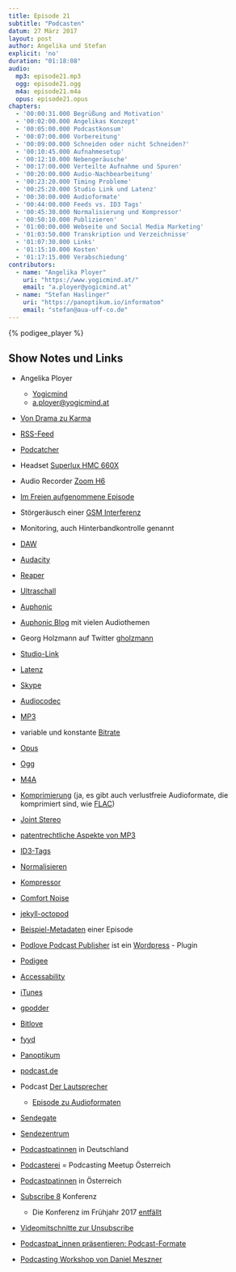 ```yaml
---
title: Episode 21
subtitle: "Podcasten"
datum: 27 März 2017
layout: post
author: Angelika und Stefan
explicit: 'no'
duration: "01:18:08"
audio:
  mp3: episode21.mp3
  ogg: episode21.ogg
  m4a: episode21.m4a
  opus: episode21.opus
chapters:
  - '00:00:31.000 Begrüßung and Motivation'
  - '00:02:00.000 Angelikas Konzept'
  - '00:05:00.000 Podcastkonsum'
  - '00:07:00.000 Vorbereitung'
  - '00:09:00.000 Schneiden oder nicht Schneiden?'
  - '00:10:45.000 Aufnahmesetup'
  - '00:12:10.000 Nebengeräusche'
  - '00:17:00.000 Verteilte Aufnahme und Spuren'
  - '00:20:00.000 Audio-Nachbearbeitung'
  - '00:23:20.000 Timing Probleme'
  - '00:25:20.000 Studio Link und Latenz'
  - '00:30:00.000 Audioformate'
  - '00:44:00.000 Feeds vs. ID3 Tags'
  - '00:45:30.000 Normalisierung und Kompressor'
  - '00:50:10.000 Publizieren'
  - '01:00:00.000 Webseite und Social Media Marketing'
  - '01:03:50.000 Transkription und Verzeichnisse'
  - '01:07:30.000 Links'
  - '01:15:10.000 Kosten'
  - '01:17:15.000 Verabschiedung'
contributors:
  - name: "Angelika Ployer"
    uri: "https://www.yogicmind.at/"
    email: "a.ployer@yogicmind.at"
  - name: "Stefan Haslinger"
    uri: "https://panoptikum.io/informatom"
    email: "stefan@aua-uff-co.de"
---
```


{% podigee_player %}

## Show Notes und Links

* Angelika Ployer
  * [Yogicmind](https://www.yogicmind.at/)
  * <a.ployer@yogicmind.at>
* [Von Drama zu Karma](https://www.yogicmind.at/termine/workshop-reihe-von-drama-zu-karma/)

* [RSS-Feed](https://de.wikipedia.org/wiki/RSS_(Web-Feed))
* [Podcatcher](https://en.wikipedia.org/wiki/List_of_podcatchers)

* Headset [Superlux HMC 660X](https://www.thomann.de/gb/superlux_hmc_660_x.htm?ref=prod_rel_275915_0&sid=c6cbcc176f748a4720ed03f679868b46)
* Audio Recorder [Zoom H6](https://www.thomann.de/gb/zoom_h6.htm?ref=search_rslt_Zoom+H6_315267_0)
* [Im Freien aufgenommene Episode](https://aua-uff-co.de/2016/05/20/episode4.html#53ff5e3f)
* Störgeräusch einer [GSM Interferenz](https://www.youtube.com/watch?v=h1mlponX_jw)
* Monitoring, auch Hinterbandkontrolle genannt

* [DAW](https://de.wikipedia.org/wiki/Digital_Audio_Workstation)
* [Audacity](http://www.audacityteam.org/)
* [Reaper](http://www.reaper.fm/)
* [Ultraschall](http://ultraschall.fm/)
* [Auphonic](https://auphonic.com/)
* [Auphonic Blog](https://auphonic.com/blog/) mit vielen Audiothemen
* Georg Holzmann auf Twitter [gholzmann](https://twitter.com/gholzmann)

* [Studio-Link](https://studio-link.de/)
* [Latenz](https://de.wikipedia.org/wiki/Verz%C3%B6gerungszeit)
* [Skype](https://www.skype.com/de/)

* [Audiocodec](https://de.wikipedia.org/wiki/Codec#Audiocodecs)
* [MP3](https://de.wikipedia.org/wiki/MP3)
* variable und konstante [Bitrate](https://de.wikipedia.org/wiki/Bitrate)
* [Opus](https://de.wikipedia.org/wiki/Opus_(Audioformat))
* [Ogg](https://de.wikipedia.org/wiki/Ogg)
* [M4A](https://de.wikipedia.org/wiki/MP4)
* [Komprimierung](https://de.wikipedia.org/wiki/Datenkompression)
  (ja, es gibt auch verlustfreie Audioformate, die komprimiert sind, wie [FLAC](https://de.wikipedia.org/wiki/Free_Lossless_Audio_Codec))
* [Joint Stereo](https://de.wikipedia.org/wiki/Kanalkopplung)

* [patentrechtliche Aspekte von MP3](https://de.wikipedia.org/wiki/MP3#Patente_und_Lizenzstreitigkeiten)
* [ID3-Tags](https://de.wikipedia.org/wiki/ID3-Tag)

* [Normalisieren](https://de.wikipedia.org/wiki/Normalisierung_(Audio))
* [Kompressor](https://de.wikipedia.org/wiki/Kompressor_(Signalverarbeitung))
* [Comfort Noise](https://de.wikipedia.org/wiki/Komfortrauschen)

* [jekyll-octopod](https://jekyll-octopod.github.io/)
* [Beispiel-Metadaten](https://raw.githubusercontent.com/aua-uff-code/aua-uff-co.de/master/_posts/2017-03-15-episode20.md)
  einer Episode
* [Podlove Podcast Publisher](https://podlove.org/podlove-podcast-publisher/) ist ein
  [Wordpress](https://de.wordpress.com/) - Plugin
* [Podigee](https://www.podigee.com/en/podcast-hosting)

* [Accessability](https://en.wikipedia.org/wiki/Accessibility)

* [iTunes](http://www.apple.com/at/itunes/download/)
* [gpodder](https://gpodder.net/)
* [Bitlove](https://bitlove.org/)
* [fyyd](https://fyyd.de/)
* [Panoptikum](https://panoptikum.io/)
* [podcast.de](http://www.podcast.de/)

* Podcast [Der Lautsprecher](https://der-lautsprecher.de/)
  * [Episode zu Audioformaten](https://der-lautsprecher.de/ls018-audioformate-fuer-podcasts)
* [Sendegate](https://sendegate.de/)
* [Sendezentrum](https://das-sendezentrum.de/)
* [Podcastpatinnen](https://das-sendezentrum.de/projekt/podcastpat_innen/) in Deutschland
* [Podcasterei](https://www.podcasterei.at/) = Podcasting Meetup Österreich
* [Podcastpatinnen](https://www.podcasterei.at/podcastpatinnen/) in Österreich
* [Subscribe 8](https://das-sendezentrum.de/subscribe/sub8) Konferenz
  * Die Konferenz im Frühjahr 2017 [entfällt](https://twitter.com/Sendezentrum/status/845732883595702277)
* [Videomitschnitte zur Unsubscribe](https://www.podcasterei.at/meetups/2016-06-06-videomitschnitte-unsubscribe.html)
* [Podcastpat_innen präsentieren: Podcast-Formate](https://www.youtube.com/watch?v=pmz32A8pVZA)
* [Podcasting Workshop von Daniel Meszner](http://www.wtz-ost.at/veranstaltungen/gehoer-verschaffen-podcasts-produzieren-und-veroeffentlichen/)
